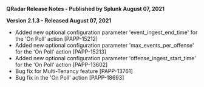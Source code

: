 **QRadar Release Notes - Published by Splunk August 07, 2021**


**Version 2.1.3 - Released August 07, 2021**

* Added new optional configuration parameter 'event\_ingest\_end\_time' for the 'On Poll' action [PAPP-15212]
* Added new optional configuration parameter 'max\_events\_per\_offense' for the 'On Poll' action [PAPP-15213]
* Added new optional configuration parameter 'offense\_ingest\_start\_time' for the 'On Poll' action [PAPP-13602]
* Bug fix for Multi-Tenancy feature [PAPP-13761]
* Bug fix in the 'On Poll' action [PAPP-18693]
